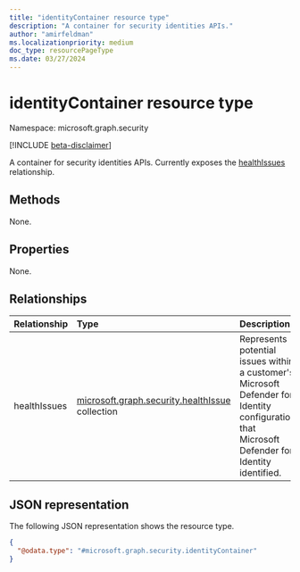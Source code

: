 ```yaml
---
title: "identityContainer resource type"
description: "A container for security identities APIs."
author: "amirfeldman"
ms.localizationpriority: medium
doc_type: resourcePageType
ms.date: 03/27/2024
---
```


# identityContainer resource type

Namespace: microsoft.graph.security

[!INCLUDE [beta-disclaimer](../../includes/beta-disclaimer.md)]

A container for security identities APIs. Currently exposes the [healthIssues](security-healthissue.md) relationship.

## Methods

None.

## Properties

None.

## Relationships

|Relationship|Type|Description|
|:---|:---|:---|
|healthIssues|[microsoft.graph.security.healthIssue](security-healthissue.md) collection| Represents potential issues within a customer's Microsoft Defender for Identity configuration that Microsoft Defender for Identity identified.|

## JSON representation

The following JSON representation shows the resource type.
<!-- {
  "blockType": "resource",
  "@odata.type": "microsoft.graph.security.identityContainer",
  "openType": false
}
-->
``` json
{
  "@odata.type": "#microsoft.graph.security.identityContainer"
}
```
